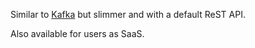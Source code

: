 Similar to [Kafka](https://github.com/apache/kafka) but slimmer and with a default ReST API.

Also available for users as SaaS.
